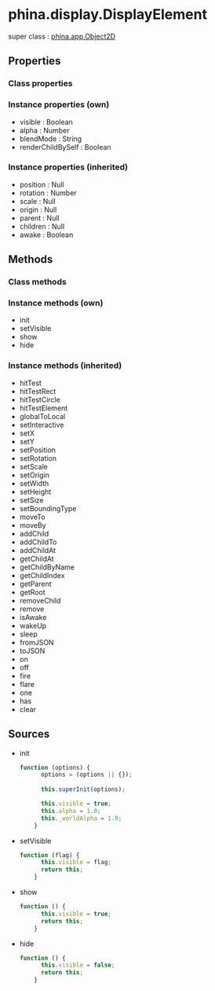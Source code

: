 # phina.display.DisplayElement

super class : [phina.app.Object2D](phina.app.Object2D.md)

## Properties

### Class properties


### Instance properties (own)

* visible : Boolean
* alpha : Number
* blendMode : String
* renderChildBySelf : Boolean

### Instance properties (inherited)

* position : Null
* rotation : Number
* scale : Null
* origin : Null
* parent : Null
* children : Null
* awake : Boolean

## Methods

### Class methods


### Instance methods (own)

* init
* setVisible
* show
* hide

### Instance methods (inherited)

* hitTest
* hitTestRect
* hitTestCircle
* hitTestElement
* globalToLocal
* setInteractive
* setX
* setY
* setPosition
* setRotation
* setScale
* setOrigin
* setWidth
* setHeight
* setSize
* setBoundingType
* moveTo
* moveBy
* addChild
* addChildTo
* addChildAt
* getChildAt
* getChildByName
* getChildIndex
* getParent
* getRoot
* removeChild
* remove
* isAwake
* wakeUp
* sleep
* fromJSON
* toJSON
* on
* off
* fire
* flare
* one
* has
* clear

## Sources

* init
  ```javascript
  function (options) {
        options = (options || {});
        
        this.superInit(options);
  
        this.visible = true;
        this.alpha = 1.0;
        this._worldAlpha = 1.0;
      }
  ```
* setVisible
  ```javascript
  function (flag) {
        this.visible = flag;
        return this;
      }
  ```
* show
  ```javascript
  function () {
        this.visible = true;
        return this;
      }
  ```
* hide
  ```javascript
  function () {
        this.visible = false;
        return this;
      }
  ```

